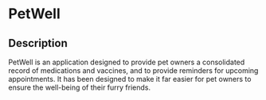 # PetWell

## Description

PetWell is an application designed to provide pet owners a consolidated record of medications and vaccines, and to provide reminders for upcoming appointments. It has been designed to make it far easier for pet owners to ensure the well-being of their furry friends.